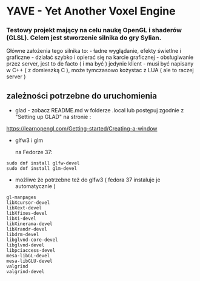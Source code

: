 # YAVE - Yet Another Voxel Engine

### Testowy projekt mający na celu naukę OpenGL i shaderów (GLSL). Celem jest stworzenie silnika do gry Sylian.
Główne założenia tego silnika to:
    - ładne wyglądanie, efekty świetlne i graficzne
    - działać szybko i opierać się na karcie graficznej
    - obsługiwanie przez server, jest to de facto ( i ma być ) jedynie klient
    - musi być napisany w C++ ( z domieszką C ), może tymczasowo kożystac z LUA ( ale to raczej server )

## zależności potrzebne do uruchomienia
- glad - zobacz README.md w folderze .local lub postępuj zgodnie z "Setting up GLAD" na stronie : 

https://learnopengl.com/Getting-started/Creating-a-window

- glfw3 i glm
   
    na Fedorze 37:
```
sudo dnf install glfw-devel
sudo dnf install glm-devel
```


- możliwe że potrzebne też do glfw3 ( fedora 37 instaluje je automatycznie )
```
gl-manpages  
libXcursor-devel
libXext-devel
libXfixes-devel
libXi-devel
libXinerama-devel
libXrandr-devel
libdrm-devel
libglvnd-core-devel
libglvnd-devel
libpciaccess-devel
mesa-libGL-devel
mesa-libGLU-devel
valgrind
valgrind-devel
```